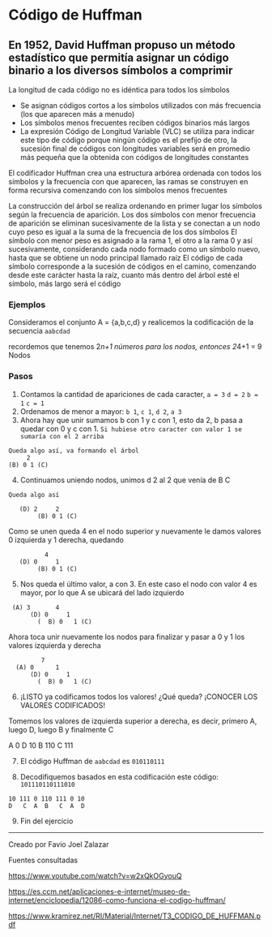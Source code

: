 # Código de Huffman

## En 1952, David Huffman propuso un método estadístico que permitía asignar un código binario a los diversos símbolos a comprimir

La longitud de cada código no es idéntica para todos los símbolos

- Se asignan códigos cortos a los símbolos utilizados con más frecuencia (los que aparecen más a menudo)
- Los símbolos menos frecuentes reciben códigos binarios más largos
- La expresión Código de Longitud Variable (VLC) se utiliza para indicar este tipo de código porque ningún código es el prefijo de otro, la sucesión final de códigos con longitudes variables será en promedio más pequeña que la obtenida con códigos de longitudes constantes

El codificador Huffman crea una estructura arbórea ordenada con todos los símbolos y la frecuencia con que aparecen, las ramas se construyen en forma recursiva comenzando con los símbolos menos frecuentes

La construcción del árbol se realiza ordenando en primer lugar los símbolos según la frecuencia de aparición. Los dos símbolos con menor frecuencia de aparición se eliminan sucesivamente de la lista y se conectan a un nodo cuyo peso es igual a la suma de la frecuencia de los dos símbolos
El símbolo con menor peso es asignado a la rama 1, el otro a la rama 0 y así sucesivamente, considerando cada nodo formado como un símbolo nuevo, hasta que se obtiene un nodo principal llamado raíz
El código de cada símbolo corresponde a la sucesión de códigos en el camino, comenzando desde este carácter hasta la raíz, cuanto más dentro del árbol esté el símbolo, más largo será el código

### Ejemplos

Consideramos el conjunto A = {a,b,c,d} y realicemos la codificación de la secuencia `aabcdad`

recordemos que tenemos 2*n+1 números para los nodos, entonces 2*4+1 = 9 Nodos

### Pasos

1. Contamos la cantidad de apariciones de cada caracter, `a = 3` `d = 2` `b = 1` `c = 1`
2. Ordenamos de menor a mayor: `b 1`, `c 1`, `d 2`, `a 3`
3. Ahora hay que unir sumamos b con 1 y c con 1, esto da 2, b pasa a quedar con 0 y c con 1. `Si hubiese otro caracter con valor 1 se sumaría con el 2 arriba`

```
Queda algo así, va formando el árbol
     2
(B) 0 1 (C)
```

4. Continuamos uniendo nodos, unimos d 2 al 2 que venía de B C

```
Queda algo así
          
   (D) 2     2
        (B) 0 1 (C)
```

Como se unen queda 4 en el nodo superior y nuevamente le damos valores 0 izquierda y 1 derecha, quedando

```
          4       
   (D) 0     1
        (B) 0 1 (C)
```

5. Nos queda el último valor, a con 3. En este caso el nodo con valor 4 es mayor, por lo que A se ubicará del lado izquierdo


```
 (A) 3       4       
      (D) 0     1
        (  B) 0   1 (C)
```

Ahora toca unir nuevamente los nodos para finalizar y pasar a 0 y 1 los valores izquierda y derecha


```
         7
  (A) 0      1       
      (D) 0     1
        (  B) 0   1 (C)
```

6. ¡LISTO ya codificamos todos los valores! ¿Qué queda? ¡CONOCER LOS VALORES CODIFICADOS!

Tomemos los valores de izquierda superior a derecha, es decir, primero A, luego D, luego B y finalmente C

A 0
D 10
B 110
C 111

7. El código Huffman de `aabcdad` es `010110111`

8. Decodifiquemos basados en esta codificación este código: `101110110111010`

```
10 111 0 110 111 0 10
D   C  A  B   C  A  D

```

9. Fin del ejercicio

---

Creado por Favio Joel Zalazar

Fuentes consultadas 

https://www.youtube.com/watch?v=w2xQkOGyouQ

https://es.ccm.net/aplicaciones-e-internet/museo-de-internet/enciclopedia/12086-como-funciona-el-codigo-huffman/

https://www.kramirez.net/RI/Material/Internet/T3_CODIGO_DE_HUFFMAN.pdf

